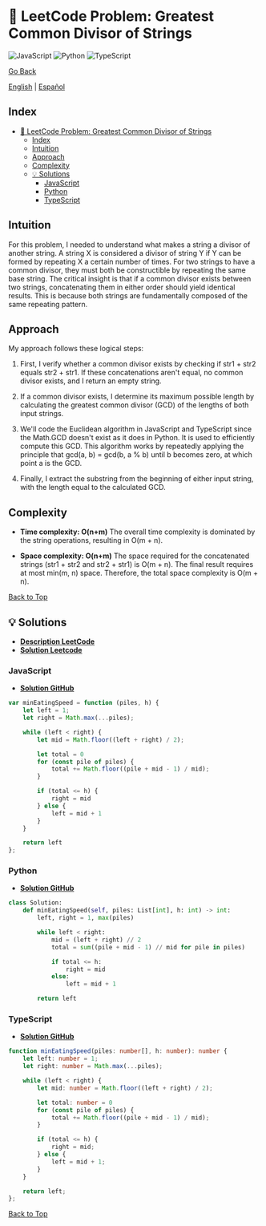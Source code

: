 # 🤔 LeetCode Problem: Greatest Common Divisor of Strings

![JavaScript](https://img.shields.io/badge/JavaScript-F7DF1E?logo=javascript&logoColor=black)
![Python](https://img.shields.io/badge/Python-3776AB?logo=python&logoColor=white)
![TypeScript](https://img.shields.io/badge/TypeScript-3178C6?logo=typescript&logoColor=white)

[Go Back](../README.md)

[English](./1071.GreatestCommonDivisorOfStrings.md) | [Español](./1071.GreatestCommonDivisorOfStrings-es.md)

## Index

- [🤔 LeetCode Problem: Greatest Common Divisor of Strings](#-leetcode-problem-greatest-common-divisor-of-strings)
  - [Index](#index)
  - [Intuition](#intuition)
  - [Approach](#approach)
  - [Complexity](#complexity)
  - [💡 Solutions](#-solutions)
    - [JavaScript](#javascript)
    - [Python](#python)
    - [TypeScript](#typescript)

## Intuition

For this problem, I needed to understand what makes a string a divisor of another string. A string X is considered a divisor of string Y if Y can be formed by repeating X a certain number of times. For two strings to have a common divisor, they must both be constructible by repeating the same base string.
The critical insight is that if a common divisor exists between two strings, concatenating them in either order should yield identical results. This is because both strings are fundamentally composed of the same repeating pattern.

## Approach

My approach follows these logical steps:

1. First, I verify whether a common divisor exists by checking if str1 + str2 equals str2 + str1. If these concatenations aren't equal, no common divisor exists, and I return an empty string.

2. If a common divisor exists, I determine its maximum possible length by calculating the greatest common divisor (GCD) of the lengths of both input strings.

3. We'll code the Euclidean algorithm in JavaScript and TypeScript since the Math.GCD doesn't exist as it does in Python. It is used to efficiently compute this GCD. This algorithm works by repeatedly applying the principle that gcd(a, b) = gcd(b, a % b) until b becomes zero, at which point a is the GCD.

4. Finally, I extract the substring from the beginning of either input string, with the length equal to the calculated GCD.

## Complexity

- **Time complexity: O(n+m)**
    The overall time complexity is dominated by the string operations, resulting in O(m + n).

- **Space complexity: O(n+m)**
    The space required for the concatenated strings (str1 + str2 and str2 + str1) is O(m + n). The final result requires at most min(m, n) space. Therefore, the total space complexity is O(m + n).

[Back to Top](#index)

## 💡 Solutions

- **[Description LeetCode](https://leetcode.com/problems/greatest-common-divisor-of-strings/description/)**
- **[Solution Leetcode](https://leetcode.com/problems/greatest-common-divisor-of-strings/solutions/6642466/100-runtime-80-memory-python-javascript-9ixkh/)**

### JavaScript

- **[Solution GitHub](../solutions/JavaScript/1071.GreatestCommonDivisorOfStrings.js)**

```javascript
var minEatingSpeed = function (piles, h) {
    let left = 1;
    let right = Math.max(...piles);

    while (left < right) {
        let mid = Math.floor((left + right) / 2);

        let total = 0
        for (const pile of piles) {
            total += Math.floor((pile + mid - 1) / mid);
        }

        if (total <= h) {
            right = mid
        } else {
            left = mid + 1
        }
    }

    return left
};
```

### Python

- **[Solution GitHub](../solutions/Python/1071.GreatestCommonDivisorOfStrings.py)**

```python
class Solution:
    def minEatingSpeed(self, piles: List[int], h: int) -> int:
        left, right = 1, max(piles)

        while left < right:
            mid = (left + right) // 2
            total = sum((pile + mid - 1) // mid for pile in piles)

            if total <= h:
                right = mid
            else:
                left = mid + 1

        return left

```

### TypeScript

- **[Solution GitHub](../solutions/TypeScript/1071.GreatestCommonDivisorOfStrings.ts)**

```typescript
function minEatingSpeed(piles: number[], h: number): number {
    let left: number = 1;
    let right: number = Math.max(...piles);

    while (left < right) {
        let mid: number = Math.floor((left + right) / 2);

        let total: number = 0
        for (const pile of piles) {
            total += Math.floor((pile + mid - 1) / mid);
        }

        if (total <= h) {
            right = mid;
        } else {
            left = mid + 1;
        }
    }

    return left;
};
```

[Back to Top](#index)
